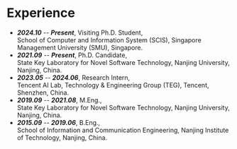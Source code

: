 # Experience

- ***2024.10*** -- ***Present***, Visiting Ph.D. Student,  
School of Computer and Information System (SCIS), Singapore Management University (SMU), Singapore.
- ***2021.09*** -- ***Present***, Ph.D. Candidate,  
State Key Laboratory for Novel Software Technology, Nanjing University, Nanjing, China.
- ***2023.05*** -- ***2024.06***, Research Intern,  
Tencent AI Lab, Technology & Engineering Group (TEG), Tencent, Shenzhen, China.
- ***2019.09*** -- ***2021.08***, M.Eng.,  
State Key Laboratory for Novel Software Technology, Nanjing University, Nanjing, China.  
- ***2015.09*** -- ***2019.06***, B.Eng.,  
School of Information and Communication Engineering, Nanjing Institute of Technology, Nanjing, China.
